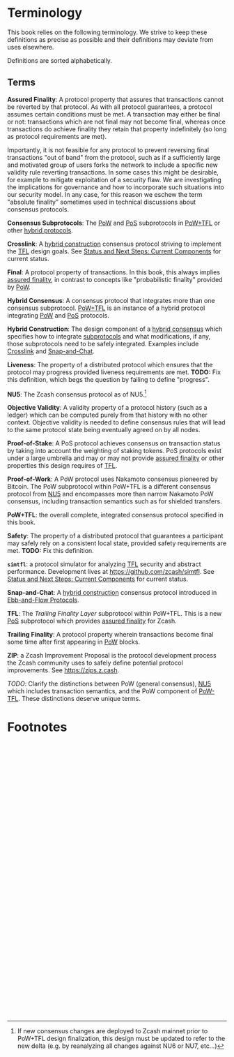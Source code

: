 # Terminology

This book relies on the following terminology. We strive to keep these definitions as precise as possible and their definitions may deviate from uses elsewhere.

Definitions are sorted alphabetically.

## Terms

<!-- Unlike true html, it seems `mdbook` requires the span tags to be empty and immediately pre-fix the intended anchor target. -->

<span id="definition-assured-finality"></span>**Assured Finality**: A protocol property that assures that transactions cannot be reverted by that protocol. As with all protocol guarantees, a protocol assumes certain conditions must be met. A transaction may either be final or not: transactions which are not final may not become final, whereas once transactions do achieve finality they retain that property indefinitely (so long as protocol requirements are met).

Importantly, it is not feasible for any protocol to prevent reversing final transactions "out of band" from the protocol, such as if a sufficiently large and motivated group of users forks the network to include a specific new validity rule reverting transactions. In some cases this might be desirable, for example to mitigate exploitation of a security flaw. We are investigating the implications for governance and how to incorporate such situations into our security model. In any case, for this reason we eschew the term "absolute finality" sometimes used in technical discussions about consensus protocols.

<span id="definition-consensus-subprotocols"></span>**Consensus Subprotocols**: The [PoW](#definition-pow) and [PoS](#defintion-pos) subprotocols in [PoW+TFL](#definition-pow-tfl) or other [hybrid protocols](#definition-hybrid-consensus).

<span id="definition-crosslink"></span>**Crosslink**: A [hybrid construction](#definition-hybrid-construction) consensus protocol striving to implement the [TFL](#definition-tfl) design goals. See [Status and Next Steps: Current Components](./introduction/status-and-next-steps.md#current-components) for current status.

<span id="definition-final"></span>**Final**: A protocol property of transactions. In this book, this always implies [assured finality](#definition-assured-finality), in contrast to concepts like "probabilistic finality" provided by [PoW](#definition-pow).

<span id="definition-hybrid-consensus"></span>**Hybrid Consensus**: A consensus protocol that integrates more than one consensus subprotocol. [PoW+TFL](#definition-pow-tfl) is an instance of a hybrid protocol integrating [PoW](#definition-pow) and [PoS](#definition-pos) protocols.

<span id="definition-hybrid-construction"></span>**Hybrid Construction**: The design component of a [hybrid consensus](#defintion-hybrid-consensus) which specifies how to integrate [subprotocols](#definition-consensus-subprotocols) and what modifications, if any, those subprotocols need to be safely integrated. Examples include [Crosslink](#definition-crosslink) and [Snap-and-Chat](#definition-snap-and-chat).

<span id="definition-liveness"></span>**Liveness**: The property of a distributed protocol which ensures that the protocol may progress provided liveness requirements are met. **TODO:** Fix this definition, which begs the question by failing to define "progress".

<span id="definition-nu5"></span>**NU5**: The Zcash consensus protocol as of NU5.[^new-mainnet-precursors]

<span id="definition-objective-validity"></span>**Objective Validity**: A validity property of a protocol history (such as a ledger) which can be computed purely from that history with no other context. Objective validity is needed to define consensus rules that will lead to the same protocol state being eventually agreed on by all nodes.

<span id="definition-pos"></span>**Proof-of-Stake**: A PoS protocol achieves consensus on transaction status by taking into account the weighting of staking tokens. PoS protocols exist under a large umbrella and may or may not provide [assured finality](#definition-assured-finality) or other properties this design requires of [TFL](#definition-tfl).

<span id="definition-pow"></span>**Proof-of-Work**: A PoW protocol uses Nakamoto consensus pioneered by Bitcoin. The PoW subprotocol within PoW+TFL is a different consensus protocol from [NU5](#definition-nu5) and encompasses more than narrow Nakamoto PoW consensus, including transaction semantics such as for shielded transfers.

<span id="definition-pow-tfl"></span>**PoW+TFL**: the overall complete, integrated consensus protocol specified in this book.

<span id="definition-safety"></span>**Safety**: The property of a distributed protocol that guarantees a participant may safely rely on a consistent local state, provided safety requirements are met. **TODO:** Fix this definition.

<span id="definition-simtfl"></span>**`simtfl`**: a protocol simulator for analyzing [TFL](#definition-tfl) security and abstract performance. Development lives at <https://github.com/zcash/simtfl></span>. See [Status and Next Steps: Current Components](./introduction/status-and-next-steps.md#current-components) for current status.

<span id="definition-snap-and-chat"></span>**Snap-and-Chat**: A [hybrid construction](#definition-hybrid-construction) consensus protocol introduced in [Ebb-and-Flow Protocols](./references.md#ebb-and-flow-protocols).

<span id="definition-tfl"></span>**TFL**: The *Trailing Finality Layer* subprotocol within PoW+TFL. This is a new [PoS](#definition-pos) subprotocol which provides [assured finality](#definition-assured-finality) for Zcash.

<span id="definition-trailing-finality"></span>**Trailing Finality**: A protocol property wherein transactions become final some time after first appearing in [PoW](#definition-pow) blocks.

<span id="definition-zip"></span>**ZIP**: a Zcash Improvement Proposal is the protocol development process the Zcash community uses to safely define potential protocol improvements. See <https://zips.z.cash></span>.

*TODO*: Clarify the distinctions between PoW (general consensus), [NU5](#definition-nu5) which includes transaction semantics, and the PoW component of [PoW-TFL](#definition-pow-tfl). These distinctions deserve unique terms.

# Footnotes

[^new-mainnet-precursors]: If new consensus changes are deployed to Zcash mainnet prior to PoW+TFL design finalization, this design must be updated to refer to the new delta (e.g. by reanalyzing all changes against NU6 or NU7, etc…)

<!-- This trailing whitespace ensures that readers who follow a link to a definition will always see that term at the top of their view. -->
<pre>







































</pre>
